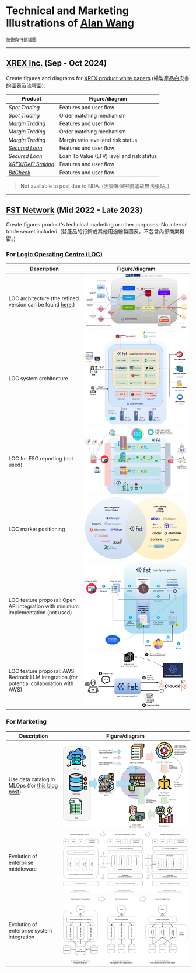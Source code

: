 # Technical and Marketing Illustrations of [Alan Wang](https://github.com/alankrantas)

`技術與行銷插圖`

---

## [XREX Inc.](https://xrex.io/) (Sep - Oct 2024)

Create figures and diagrams for [XREX product white papers](https://github.com/alankrantas/alankrantas/blob/main/works/projects.md#fintech-product-white-paper-copywriting) (繪製產品白皮書的圖表及流程圖):

| Product | Figure/diagram |
| --- | --- |
| _Spot Trading_ | Features and user flow |
| _Spot Trading_ | Order matching mechanism |
| [_Margin Trading_](https://support.xrex.io/en/collections/6032284-margin-trading) | Features and user flow |
| _Margin Trading_ | Order matching mechanism |
| _Margin Trading_ | Margin ratio level and risk status |
| [_Secured Loan_](https://support.xrex.io/en/articles/7322871-what-is-crypto-secured-loan) | Features and user flow |
| _Secured Loan_ | Loan To Value (LTV) level and risk status |
| [_XREX/DeFi Staking_](https://support.xrex.io/en/articles/6034478-what-is-staking) | Features and user flow |
| [_BitCheck_](https://support.xrex.io/en/collections/3064945-bitcheck) | Features and user flow |

> Not available to post due to NDA. (因簽署保密協議故無法張貼。)

---

## [FST Network](https://www.fst.network/) (Mid 2022 - Late 2023)

Create figures product's technical marketing or other purposes. No internal trade secret included. (替產品的行銷或其他用途繪製圖表。不包含內部商業機密。)

### For [Logic Operating Centre (LOC)](https://www.fst.network/logic-operation-centre)

| Description | Figure/diagram |
| --- | --- |
| LOC architecture (the refined version can be found [here](https://loc-documentation.vercel.app/docs/system-faq/software-and-architecture).) | ![LOC](https://github.com/alankrantas/alankrantas/blob/main/works/illustration/loc.png) |
| LOC system architecture | ![LOC-system](https://github.com/alankrantas/alankrantas/blob/main/works/illustration/loc-system.png) |
| LOC for ESG reporting (not used) | ![esg](https://github.com/alankrantas/alankrantas/blob/main/works/illustration/esg.png) |
| LOC market positioning | ![LOC-position](https://github.com/alankrantas/alankrantas/blob/main/works/illustration/loc-marketing-position.png) |
| LOC feature proposal: Open API integration with minimum implementation (not used) | ![LOC-proposal](https://github.com/alankrantas/alankrantas/blob/main/works/illustration/loc-feature-proposal.png) |
| LOC feature proposal: AWS Bedrock LLM integration (for potential collaboration with AWS) | ![LOC-proposal-bedrock](https://github.com/alankrantas/alankrantas/blob/main/works/illustration/loc-aws-bedrock.png) |

### For Marketing

| Description | Figure/diagram |
| --- | --- |
| Use data catalog in MLOps (for [this blog post](https://www.fst.network/post/machine-learning)) | ![mlops](https://github.com/alankrantas/alankrantas/blob/main/works/illustration/mlops.png) |
| Evolution of enterprise middleware | ![data-middleware](https://github.com/alankrantas/alankrantas/blob/main/works/illustration/middleware.png) |
| Evolution of enterprise system integration | ![data-virtualization](https://github.com/alankrantas/alankrantas/blob/main/works/illustration/data-virtualization.png) |

